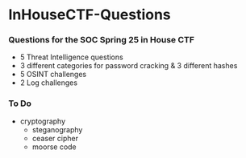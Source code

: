 # InHouseCTF-Questions
### Questions for the SOC Spring 25 in House CTF

- 5 Threat Intelligence questions
- 3 different categories for password cracking & 3 different hashes
- 5 OSINT challenges
- 2 Log challenges

### To Do 
- cryptography
  - steganography
  - ceaser cipher
  - moorse code

